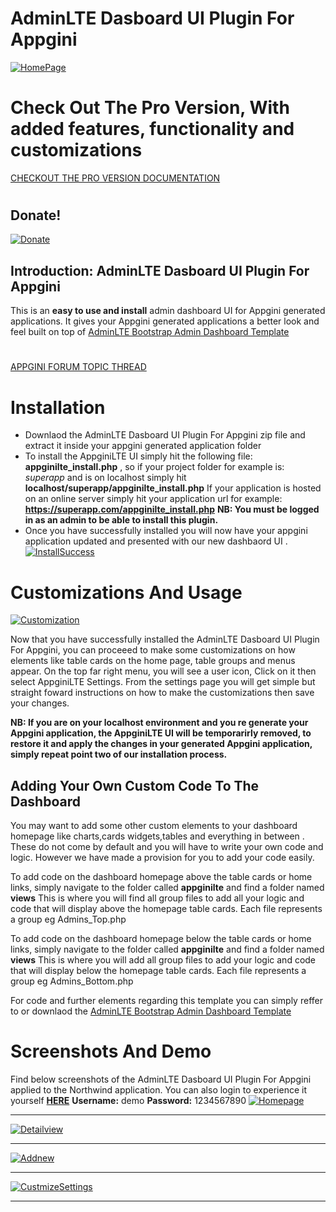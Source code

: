 # AdminLTE Dasboard UI Plugin For Appgini


[![HomePage](https://payherokenya.com/appginilte/FireShot%20Capture%20041%20-%20Northwind%20-%20Homepage%20-%20localhost.png)](https://payherokenya.com/appginilte/FireShot%20Capture%20041%20-%20Northwind%20-%20Homepage%20-%20localhost.png)
# Check Out The Pro Version, With added features, functionality and customizations

[CHECKOUT THE PRO VERSION DOCUMENTATION](https://portals.docsie.io/ronthedev/ronthedev-docs/ronthedev-docs-platinum/appginilte-pro/deployment_9gnlh6Jl5RYLgSnjV/)
#
## Donate!
[![Donate](https://img.shields.io/badge/Donate-PayPal-green.svg)](https://www.paypal.com/donate/?hosted_button_id=LK3UXEMV785XA)

## Introduction: AdminLTE Dasboard UI Plugin For Appgini
This is an **easy to use and install** admin dashboard UI for Appgini generated applications.
It gives your Appgini generated applications a better look and feel built on top of [AdminLTE Bootstrap Admin Dashboard Template](https://adminlte.io "AdminLTE Bootstrap Admin Dashboard Template") 
#
[APPGINI FORUM TOPIC THREAD](https://forums.appgini.com/phpbb/viewtopic.php?f=12&t=4792/)
#
# Installation
- Downlaod the AdminLTE Dasboard UI Plugin For Appgini zip file and extract it inside your appgini generated application folder
- To install the AppginiLTE UI simply hit the following file: **appginilte_install.php** , so if your project folder for example is: *superapp* and is on localhost simply hit **localhost/superapp/appginilte_install.php** 
If your application is hosted on an online server simply hit your application url for example: **https://superapp.com/appginilte_install.php**
**NB: You must be logged in as an admin to be able to install this plugin.**
- Once you have successfully installed you will now have your appgini application updated and presented with our new dashbaord UI .
[![InstallSuccess](https://payherokenya.com/appginilte/FireShot%20Capture%20046%20-%20Northwind%20-%20localhost.png)](https://payherokenya.com/appginilte/FireShot%20Capture%20046%20-%20Northwind%20-%20localhost.png)

# Customizations And Usage

[![Customization](https://payherokenya.com/appginilte/FireShot%20Capture%20045%20-%20Northwind%20-%20localhost.png)](https://payherokenya.com/appginilte/FireShot%20Capture%20045%20-%20Northwind%20-%20localhost.png)

Now that you have successfully installed the AdminLTE Dasboard UI Plugin For Appgini, you can proceeed to make some customizations on how elements like table cards on the home page, table groups and menus appear.
On the top far right menu, you will see a user icon, Click on it then select AppginiLTE Settings.
From the settings page you will get simple but straight foward instructions on how to make the customizations then save your changes.

**NB: If you are on your localhost environment and you re generate your Appgini application, the AppginiLTE UI will be temporarirly removed, to restore it and apply the changes in your generated Appgini application, simply repeat point two of our installation process.**

## Adding Your Own Custom Code To The Dashboard
You may want to add some other custom elements to your dashboard homepage like charts,cards widgets,tables and everything in between . These do not come by default and you will have to write your own code and logic. However we have made a provision for you to add your code easily. 

To add code on the dashboard homepage above the table cards or home links, simply navigate to the folder called **appginilte** and find a folder named **views** This is where you will find all group files to add all your logic and code that will display above the homepage table cards. Each file represents a group eg Admins_Top.php

To add code on the dashboard homepage below the table cards or home links, simply navigate to the folder called **appginilte** and find a folder named **views** This is where you will add all group files to add your logic and code that will display below the homepage table cards. Each file represents a group eg Admins_Bottom.php

For code and further elements regarding this template you can simply reffer to or downlaod the [AdminLTE Bootstrap Admin Dashboard Template](https://adminlte.io/ "AdminLTE Bootstrap Admin Dashboard Template")

# Screenshots And Demo

Find below screenshots  of the AdminLTE Dasboard UI Plugin For Appgini applied to the Northwind application. You can also login to experience it yourself [ **HERE**](https://payherokenya.com/northwind " HERE") **Username:** demo **Password:** 1234567890
[![Homepage](https://payherokenya.com/appginilte/FireShot%20Capture%20041%20-%20Northwind%20-%20Homepage%20-%20localhost.png)](https://payherokenya.com/appginilte/FireShot%20Capture%20041%20-%20Northwind%20-%20Homepage%20-%20localhost.png)

------------

[![Detailview](https://payherokenya.com/appginilte/FireShot%20Capture%20042%20-%20Northwind%20-%20localhost.png)](https://payherokenya.com/appginilte/FireShot%20Capture%20042%20-%20Northwind%20-%20localhost.png)

------------

[![Addnew](https://payherokenya.com/appginilte/FireShot%20Capture%20043%20-%20Northwind%20-%20localhost.png)](https://payherokenya.com/appginilte/FireShot%20Capture%20043%20-%20Northwind%20-%20localhost.png)

------------

[![CustmizeSettings](https://payherokenya.com/appginilte/FireShot%20Capture%20044%20-%20Northwind%20-%20localhost.png)](https://payherokenya.com/appginilte/FireShot%20Capture%20044%20-%20Northwind%20-%20localhost.png)

------------
